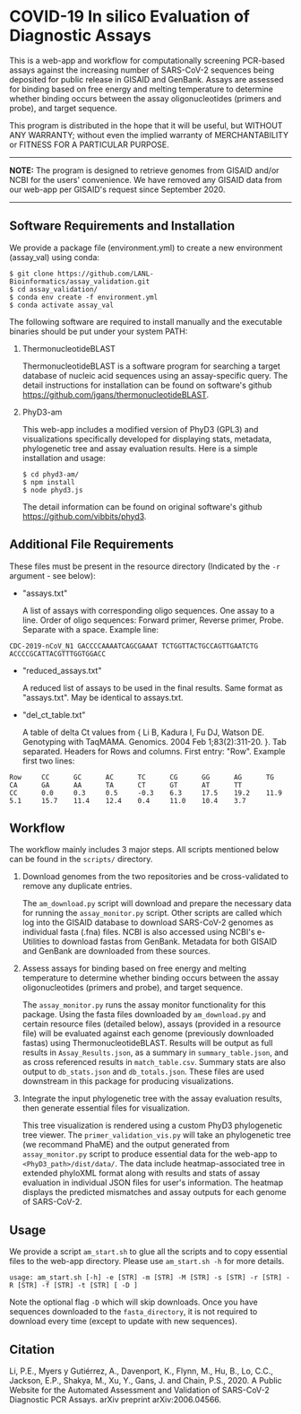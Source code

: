 # COVID-19 In silico Evaluation of Diagnostic Assays

This is a web-app and workflow for computationally screening PCR-based assays against the increasing number of SARS-CoV-2 sequences being deposited for public release in GISAID and GenBank. Assays are assessed for binding based on free energy and melting temperature to determine whether binding occurs between the assay oligonucleotides (primers and probe), and target sequence.

This program is distributed in the hope that it will be useful, but WITHOUT ANY WARRANTY; without even the implied warranty of MERCHANTABILITY or FITNESS FOR A PARTICULAR PURPOSE.

---

**NOTE:** 
The program is designed to retrieve genomes from GISAID and/or NCBI for the users' convenience. We have removed any GISAID data from our web-app per GISAID's request since September 2020.

---

## Software Requirements and Installation

We provide a package file (environment.yml) to create a new environment (assay_val) using conda:

```
$ git clone https://github.com/LANL-Bioinformatics/assay_validation.git
$ cd assay_validation/
$ conda env create -f environment.yml
$ conda activate assay_val
```

The following software are required to install manually and the executable binaries should be put under your system PATH:

1. ThermonucleotideBLAST
    
    ThermonucleotideBLAST is a software program for searching a target database of nucleic acid sequences using an assay-specific query. The detail instructions for installation can be found on software's github https://github.com/jgans/thermonucleotideBLAST.

2. PhyD3-am

    This web-app includes a modified version of PhyD3 (GPL3) and visualizations specifically developed for displaying stats, metadata, phylogenetic tree and assay evaluation results. Here is a simple installation and usage:

    ```
    $ cd phyd3-am/
    $ npm install
    $ node phyd3.js
    ```

    The detail information can be found on original software's github https://github.com/vibbits/phyd3. 

## Additional File Requirements

These files must be present in the resource directory (Indicated by the `-r` argument - see below):
* "assays.txt"

    A list of assays with corresponding oligo sequences.  One assay to a line.  Order of oligo sequences: Forward primer, Reverse primer, Probe.  Separate with a space.  Example line:

```
CDC-2019-nCoV_N1 GACCCCAAAATCAGCGAAAT TCTGGTTACTGCCAGTTGAATCTG ACCCCGCATTACGTTTGGTGGACC
```
* "reduced_assays.txt"

    A reduced list of assays to be used in the final results.  Same format
as "assays.txt".  May be identical to assays.txt.
* "del_ct_table.txt"

    A table of delta Ct values from { Li B, Kadura I, Fu DJ, Watson DE.  Genotyping with TaqMAMA. Genomics. 2004 Feb 1;83(2):311-20. }.  Tab separated.  Headers for Rows and columns.  First entry: "Row".  Example first two lines:

```
Row     CC      GC      AC      TC      CG      GG      AG      TG      CA      GA      AA      TA      CT      GT      AT      TT
CC      0.0     0.3     0.5     -0.3    6.3     17.5    19.2    11.9    5.1     15.7    11.4    12.4    0.4     11.0    10.4    3.7
```


## Workflow

The workflow mainly includes 3 major steps. All scripts mentioned below can be found in the `scripts/` directory.

1. Download genomes from the two repositories and be cross-validated to remove any duplicate entries.

    The `am_download.py` script will download and prepare the necessary data for running the `assay_monitor.py` script.  Other scripts are called which log into the GISAID database to download SARS-CoV-2 genomes as individual fasta (.fna) files. NCBI is also accessed using NCBI's e-Utilities to download fastas from GenBank. Metadata for both GISAID and GenBank are downloaded from these sources.

2. Assess assays for binding based on free energy and melting temperature to determine whether binding occurs between the assay oligonucleotides (primers and probe), and target sequence.

    The `assay_monitor.py` runs the assay monitor functionality for this package. Using the fasta files downloaded by `am_download.py` and certain resource files (detailed below), assays (provided in a resource file) will be evaluated against each genome (previously downloaded fastas) using ThermonucleotideBLAST. Results will be output as full results in `Assay_Results.json`, as a summary in `summary_table.json`, and as cross referenced results in `match_table.csv`. Summary stats are also output to `db_stats.json` and `db_totals.json`. These files are used downstream in this package for producing visualizations.
   
3. Integrate the input phylogenetic tree with the assay evaluation results, then generate essential files for visualization.

    This tree visualization is rendered using a custom PhyD3 phylogenetic tree viewer. The `primer_validation_vis.py` will take an phylogenetic tree (we recommand PhaME) and the output generated from `assay_monitor.py` script to produce essential data for the web-app to `<PhyD3_path>/dist/data/`. The data include heatmap-associated tree in extended phyloXML format along with results and stats of assay evaluation in individual JSON files for user's information. The heatmap displays the predicted mismatches and assay outputs for each genome of SARS-CoV-2. 

## Usage

We provide a script `am_start.sh` to glue all the scripts and to copy essential files to the web-app directory. Please use `am_start.sh -h` for more details.

`usage: am_start.sh [-h] -e [STR] -m [STR] -M [STR] -s [STR] -r [STR] -R [STR] -f [STR] -t [STR] [ -D ]`

Note the optional flag `-D` which will skip downloads.  Once you have sequences downloaded to the `fasta_directory`, it is not required to download every time (except to update with new sequences).

## Citation

Li, P.E., Myers y Gutiérrez, A., Davenport, K., Flynn, M., Hu, B., Lo, C.C., Jackson, E.P., Shakya, M., Xu, Y., Gans, J. and Chain, P.S., 2020. A Public Website for the Automated Assessment and Validation of SARS-CoV-2 Diagnostic PCR Assays. arXiv preprint arXiv:2006.04566.
